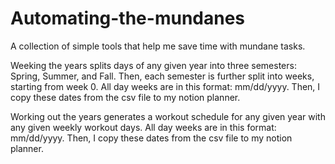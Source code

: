 # Automating-the-mundanes
A collection of simple tools that help me save time with mundane tasks.

Weeking the years splits days of any given year into three semesters: Spring, Summer, and Fall. Then, each semester is further split into weeks, starting from week 0. All day weeks are in this format: mm/dd/yyyy. Then, I copy these dates from the csv file to my notion planner.

Working out the years generates a workout schedule for any given year with any given weekly workout days. All day weeks are in this format: mm/dd/yyyy. Then, I copy these dates from the csv file to my notion planner.
